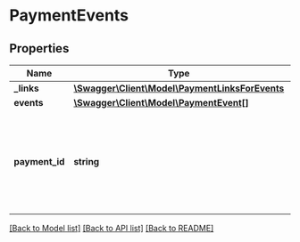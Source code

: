 # PaymentEvents

## Properties
Name | Type | Description | Notes
------------ | ------------- | ------------- | -------------
**_links** | [**\Swagger\Client\Model\PaymentLinksForEvents**](PaymentLinksForEvents.md) |  | [optional] 
**events** | [**\Swagger\Client\Model\PaymentEvent[]**](PaymentEvent.md) |  | [optional] 
**payment_id** | **string** | The unique ID GOV.UK Pay automatically associated with this payment when you created it. | [optional] 

[[Back to Model list]](../../README.md#documentation-for-models) [[Back to API list]](../../README.md#documentation-for-api-endpoints) [[Back to README]](../../README.md)

